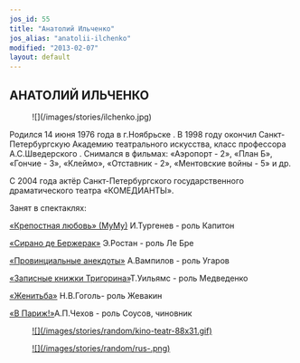 ```yaml
---
jos_id: 55
title: "Анатолий Ильченко"
jos_alias: "anatolii-ilchenko"
modified: "2013-02-07"
layout: default
---
```


## АНАТОЛИЙ ИЛЬЧЕНКО

<figure>
![](/images/stories/ilchenko.jpg)
</figure>

Родился 14 июня 1976 года в г.Ноябрьске . В 1998 году окончил Санкт-Петербургскую Академию театрального искусства, класс профессора А.С.Шведерского . Снимался в фильмах: «Аэропорт - 2», «План Б», «Гончие - 3», «Клеймо», «Отставник - 2», «Ментовские войны - 5» и др.

С 2004 года актёр Санкт-Петербургского государственного драматического театра «КОМЕДИАНТЫ».

Занят в спектаклях:

[«Крепостная любовь» (МуМу)](46-mumu.html) И.Тургенев - роль Капитон

[«Сирано де Бержерак»](60-sirano-de-bergerak.html) Э.Ростан - роль Ле Бре

[«Провинциальные анекдоты»](71-anekdoti.html) А.Вампилов - роль Угаров

[«Записные книжки Тригорина»](72-trigorin.html)Т.Уильямс - роль Медведенко

[«Женитьба»](69-genitba.html) Н.В.Гоголь- роль Жевакин

[«В Париж!»](41-v-paris.html)А.П.Чехов - роль Соусов, чиновник

<figure><a href="http://www.kino-teatr.ru/teatr/acter/m/ros/8040/bio/">
![](/images/stories/random/kino-teatr-88x31.gif)
</a></figure>

<figure><a href="http://ruskino.ru/art/8341">
![](/images/stories/random/rus-.png)
</a></figure>

